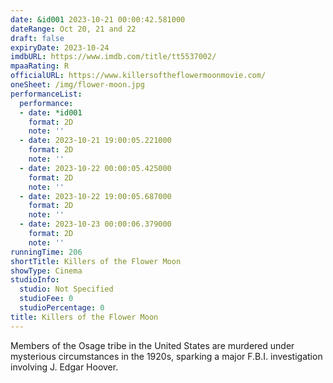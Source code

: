 ```yaml
---
date: &id001 2023-10-21 00:00:42.581000
dateRange: Oct 20, 21 and 22
draft: false
expiryDate: 2023-10-24
imdbURL: https://www.imdb.com/title/tt5537002/
mpaaRating: R
officialURL: https://www.killersoftheflowermoonmovie.com/
oneSheet: /img/flower-moon.jpg
performanceList:
  performance:
  - date: *id001
    format: 2D
    note: ''
  - date: 2023-10-21 19:00:05.221000
    format: 2D
    note: ''
  - date: 2023-10-22 00:00:05.425000
    format: 2D
    note: ''
  - date: 2023-10-22 19:00:05.687000
    format: 2D
    note: ''
  - date: 2023-10-23 00:00:06.379000
    format: 2D
    note: ''
runningTime: 206
shortTitle: Killers of the Flower Moon
showType: Cinema
studioInfo:
  studio: Not Specified
  studioFee: 0
  studioPercentage: 0
title: Killers of the Flower Moon
---
```


Members of the Osage tribe in the United States are murdered under mysterious circumstances in the 1920s, sparking a major F.B.I. investigation involving J. Edgar Hoover.